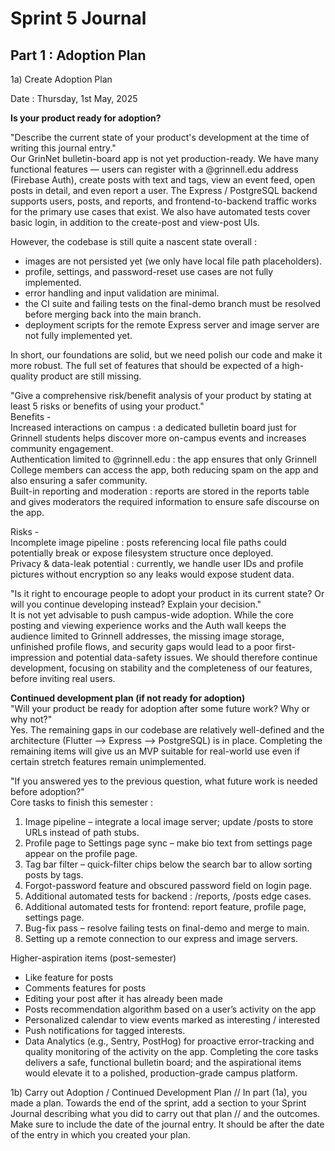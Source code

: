 # Sprint 5 Journal

## Part 1 : Adoption Plan

1a) Create Adoption Plan

Date : Thursday, 1st May, 2025
   
**Is your product ready for adoption?**

"Describe the current state of your product's development at the time of writing this journal entry."  
Our GrinNet bulletin-board app is not yet production-ready. We have many functional features — users can register with a @grinnell.edu address (Firebase Auth), create posts with text and tags, view an event feed, open posts in detail, and even report a user. The Express / PostgreSQL backend supports users, posts, and reports, and frontend-to-backend traffic works for the primary use cases that exist. We also have automated tests cover basic login, in addition to the create-post and view-post UIs. 

However, the codebase is still quite a nascent state overall :
- images are not persisted yet (we only have local file path placeholders).
- profile, settings, and password-reset use cases are not fully implemented.
- error handling and input validation are minimal.
- the CI suite and failing tests on the final-demo branch must be resolved before merging back into the main branch.
- deployment scripts for the remote Express server and image server are not fully implemented yet. 

In short, our foundations are solid, but we need polish our code and make it more robust. The full set of features that should be expected of a high-quality product are still missing.


"Give a comprehensive risk/benefit analysis of your product by stating at least 5 risks or benefits of using your product."  
Benefits -  
Increased interactions on campus : a dedicated bulletin board just for Grinnell students helps discover more on-campus events and increases community engagement.  
Authentication limited to @grinnell.edu : the app ensures that only Grinnell College members can access the app, both reducing spam on the app and also ensuring a safer community.  
Built-in reporting and moderation : reports are stored in the reports table and gives moderators the required information to ensure safe discourse on the app.  

Risks -  
Incomplete image pipeline : posts referencing local file paths could potentially break or expose filesystem structure once deployed.  
Privacy & data-leak potential : currently, we handle user IDs and profile pictures without encryption so any leaks would expose student data.


"Is it right to encourage people to adopt your product in its current state? Or will you continue developing instead? Explain your decision."    
It is not yet advisable to push campus-wide adoption. While the core posting and viewing experience works and the Auth wall keeps the audience limited to Grinnell addresses, the missing image storage, unfinished profile flows, and security gaps would lead to a poor first-impression and potential data-safety issues. We should therefore continue development, focusing on stability and the completeness of our features, before inviting real users.


**Continued development plan (if not ready for adoption)**  
"Will your product be ready for adoption after some future work? Why or why not?"  
Yes. The remaining gaps in our codebase are relatively well-defined and the architecture (Flutter --> Express --> PostgreSQL) is in place. Completing the remaining items will give us an MVP suitable for real-world use even if certain stretch features remain unimplemented.

"If you answered yes to the previous question, what future work is needed before adoption?"  
Core tasks to finish this semester :  
1.	Image pipeline – integrate a local image server; update /posts to store URLs instead of path stubs.
2.	Profile page to Settings page sync – make bio text from settings page appear on the profile page.
3.	Tag bar filter – quick-filter chips below the search bar to allow sorting posts by tags.
4.	Forgot-password feature and obscured password field on login page.
5.	Additional automated tests for backend : /reports, /posts edge cases.
6.	Additional automated tests for frontend: report feature, profile page, settings page.
7.	Bug-fix pass – resolve failing tests on final-demo and merge to main.
8.	Setting up a remote connection to our express and image servers.

Higher-aspiration items (post-semester)  
- Like feature for posts
- Comments features for posts
- Editing your post after it has already been made
- Posts recommendation algorithm based on a user’s activity on the app
- Personalized calendar to view events marked as interesting / interested
- Push notifications for tagged interests.
- Data Analytics (e.g., Sentry, PostHog) for proactive error-tracking and quality monitoring of the activity on the app.
Completing the core tasks delivers a safe, functional bulletin board; and the aspirational items would elevate it to a polished, production-grade campus platform.




1b) Carry out Adoption / Continued Development Plan
// In part (1a), you made a plan. Towards the end of the sprint, add a section to your Sprint Journal describing what you did to carry out that plan // and the outcomes. Make sure to include the date of the journal entry. It should be after the date of the entry in which you created your plan.
